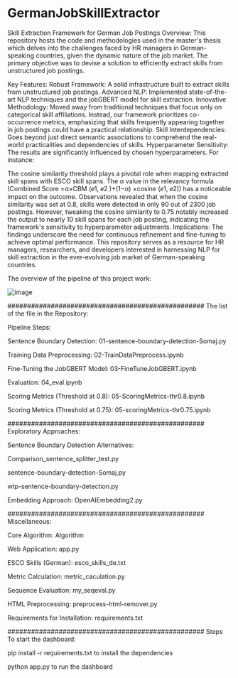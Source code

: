 # GermanJobSkillExtractor
Skill Extraction Framework for German Job Postings
Overview:
This repository hosts the code and methodologies used in the master's thesis which delves into the challenges faced by HR managers in German-speaking countries, given the dynamic nature of the job market. The primary objective was to devise a solution to efficiently extract skills from unstructured job postings.

Key Features:
Robust Framework: A solid infrastructure built to extract skills from unstructured job postings.
Advanced NLP: Implemented state-of-the-art NLP techniques and the jobGBERT model for skill extraction.
Innovative Methodology: Moved away from traditional techniques that focus only on categorical skill affiliations. Instead, our framework prioritizes co-occurrence metrics, emphasizing that skills frequently appearing together in job postings could have a practical relationship.
Skill Interdependencies: Goes beyond just direct semantic associations to comprehend the real-world practicalities and dependencies of skills.
Hyperparameter Sensitivity:
The results are significantly influenced by chosen hyperparameters. For instance:

The cosine similarity threshold plays a pivotal role when mapping extracted skill spans with ESCO skill spans.
The α value in the relevancy formula (Combined Score =α×CBM (𝑒1, 𝑒2 )+(1−α) ×cosine (𝑒1, 𝑒2)) has a noticeable impact on the outcome.
Observations revealed that when the cosine similarity was set at 0.8, skills were detected in only 90 out of 2300 job postings. However, tweaking the cosine similarity to 0.75 notably increased the output to nearly 10 skill spans for each job posting, indicating the framework's sensitivity to hyperparameter adjustments.
Implications:
The findings underscore the need for continuous refinement and fine-tuning to achieve optimal performance. This repository serves as a resource for HR managers, researchers, and developers interested in harnessing NLP for skill extraction in the ever-evolving job market of German-speaking countries.

The overview of the pipeline of this project work:

![image](https://github.com/karampanah927/GermanJobSkillExtractor/assets/94730928/79100010-863b-4fa4-9921-fe319f74113e)


##################################################
The list of the file in the Repository:

Pipeline Steps:

Sentence Boundary Detection: 01-sentence-boundary-detection-Somaj.py

Training Data Preprocessing: 02-TrainDataPreprocess.ipynb

Fine-Tuning the JobGBERT Model: 03-FineTuneJobGBERT.ipynb

Evaluation: 04_eval.ipynb

Scoring Metrics (Threshold at 0.8): 05-ScoringMetrics-thr0.8.ipynb

Scoring Metrics (Threshold at 0.75): 05-scoringMetrics-thr0.75.ipynb

##################################################
Exploratory Approaches:

Sentence Boundary Detection Alternatives:

Comparison_sentence_splitter_test.py

sentence-boundary-detection-Somaj.py

wtp-sentence-boundary-detection.py

Embedding Approach: OpenAIEmbedding2.py

##################################################
Miscellaneous:

Core Algorithm: Algorithm

Web Application: app.py

ESCO Skills (German): esco_skills_de.txt

Metric Calculation: metric_caculation.py

Sequence Evaluation: my_seqeval.py

HTML Preprocessing: preprocess-html-remover.py

Requirements for Installation: requirements.txt

##################################################
Steps To start the dashboard:

pip install -r requirements.txt to install the dependencies

python app.py to run the dashboard
